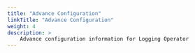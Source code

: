 ```yaml
---
title: "Advance Configuration"
linkTitle: "Advance Configuration"
weight: 4
description: >
    Advance configuration information for Logging Operator
---
```

